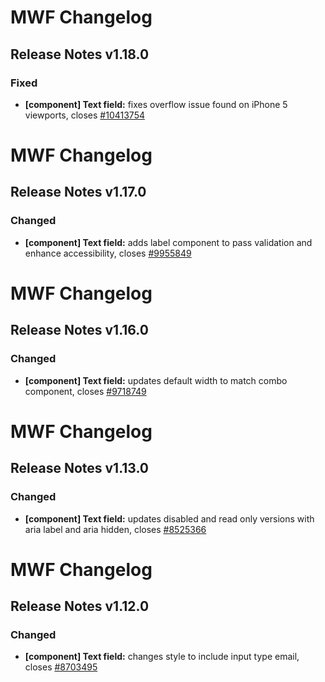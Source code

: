 # MWF Changelog
## Release Notes v1.18.0
### Fixed
* **[component] Text field:** fixes overflow issue found on iPhone 5 viewports, closes [#10413754](https://microsoft.visualstudio.com/DefaultCollection/OSGS/_workitems?id=10413754)

# MWF Changelog
## Release Notes v1.17.0
### Changed
* **[component] Text field:** adds label component to pass validation and enhance accessibility, closes [#9955849](https://microsoft.visualstudio.com/DefaultCollection/OSGS/_workitems?id=9955849)

# MWF Changelog
## Release Notes v1.16.0
### Changed
* **[component] Text field:** updates default width to match combo component, closes [#9718749](https://microsoft.visualstudio.com/DefaultCollection/OSGS/_workitems?id=9718749)

# MWF Changelog
## Release Notes v1.13.0
### Changed
* **[component] Text field:** updates disabled and read only versions with aria label and aria hidden, closes [#8525366](https://microsoft.visualstudio.com/DefaultCollection/OSGS/_workitems?id=8525366)

# MWF Changelog
## Release Notes v1.12.0
### Changed
* **[component] Text field:** changes style to include input type email, closes [#8703495](https://microsoft.visualstudio.com/DefaultCollection/OSGS/_workitems?id=8703495)

